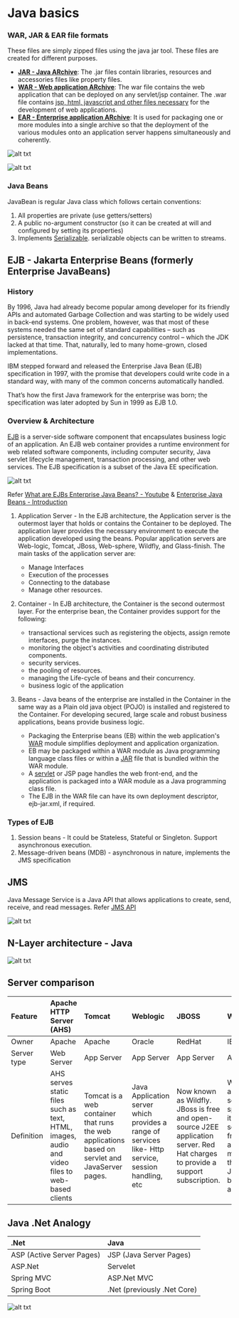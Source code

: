 # Java basics
### WAR, JAR & EAR file formats
These files are simply zipped files using the java jar tool. These files are created for different purposes.
* **<ins>JAR - Java ARchive</ins>**: The .jar files contain libraries, resources and accessories files like property files.
* **<ins>WAR - Web application ARchive**</ins>: The war file contains the web application that can be deployed on any servlet/jsp container. The .war file contains <ins>jsp, html, javascript and other files necessary</ins> for the development of web applications.
* **<ins>EAR - Enterprise application ARchive**</ins>: It is used for packaging one or more modules into a single archive so that the deployment of the various modules onto an application server happens simultaneously and coherently.

![alt txt](/images/ear-war-jar-consolidated.jpg)

![alt txt](/images/Difference-Between-JAR-WAR-and-EAR-Comparison-Summary.jpg)

### Java Beans
JavaBean is regular Java class which follows certain conventions:
1. All properties are private (use getters/setters)
2. A public no-argument constructor  (so it can be created at will and configured by setting its properties)
3. Implements [Serializable](https://docs.oracle.com/javase/8/docs/api/java/io/Serializable.html). serializable objects can be written to streams.

## EJB - Jakarta Enterprise Beans (formerly Enterprise JavaBeans)
### History
By 1996, Java had already become popular among developer for its friendly APIs and automated Garbage Collection and was starting to be widely used in back-end systems. One problem, however, was that most of these systems needed the same set of standard capabilities – such as persistence, transaction integrity, and concurrency control – which the JDK lacked at that time. That, naturally, led to many home-grown, closed implementations.

IBM stepped forward and released the Enterprise Java Bean (EJB) specification in 1997, with the promise that developers could write code in a standard way, with many of the common concerns automatically handled.

That’s how the first Java framework for the enterprise was born; the specification was later adopted by Sun in 1999 as EJB 1.0.

### Overview & Architecture
[EJB](https://en.wikipedia.org/wiki/Jakarta_Enterprise_Beans) is a server-side software component that encapsulates business logic of an application. An EJB web container provides a runtime environment for web related software components, including computer security, Java servlet lifecycle management, transaction processing, and other web services. The EJB specification is a subset of the Java EE specification.

![alt txt](/images/JavaEE-serverAndContainers.gif)

Refer [What are EJBs Enterprise Java Beans? - Youtube](https://www.youtube.com/watch?v=utANrHfAh28) & [Enterprise Java Beans - Introduction](https://www.youtube.com/watch?v=3YwSY8joz20)

1. Application Server - In the EJB architecture, the Application server is the outermost layer that holds or contains the Container to be deployed. The application layer provides the necessary environment to execute the application developed using the beans. Popular application servers are Web-logic, Tomcat, JBoss, Web-sphere, Wildfly, and Glass-finish. The main tasks of the application server are:
    * Manage Interfaces
    * Execution of the processes
    * Connecting to the database
    * Manage other resources.

2. Container - In EJB architecture, the Container is the second outermost layer. For the enterprise bean, the Container provides support for the following:
    * transactional services such as registering the objects, assign remote interfaces, purge the instances.
    * monitoring the object's activities and coordinating distributed components.
    * security services.
    * the pooling of resources.
    * managing the Life-cycle of beans and their concurrency.
    * business logic of the application

3. Beans - Java beans of the enterprise are installed in the Container in the same way as a Plain old java object (POJO) is installed and registered to the Container. For developing secured, large scale and robust business applications, beans provide business logic.
    * Packaging the Enterprise beans (EB) within the web application's [WAR](https://en.wikipedia.org/wiki/WAR_(file_format)) module simplifies deployment and application organization. 
    * EB may be packaged within a WAR module as Java programming language class files or within a [JAR](https://en.wikipedia.org/wiki/JAR_(file_format)) file that is bundled within the WAR module. 
    * A [servlet](https://en.wikipedia.org/wiki/Jakarta_Servlet) or JSP page handles the web front-end, and the application is packaged into a WAR module as a Java programming class file.
    * The EJB in the WAR file can have its own deployment descriptor, ejb-jar.xml, if required.

### Types of EJB
1. Session beans - It could be Stateless, Stateful or Singleton. Support asynchronous execution.
2. Message-driven beans (MDB) - asynchronous in nature, implements the JMS specification

## JMS 
Java Message Service is a Java API that allows applications to create, send, receive, and read messages. Refer [JMS API](https://docs.oracle.com/javaee/5/tutorial/doc/bncdr.html)

![alt txt](/images/jms-architecture.jpg)

## N-Layer architecture - Java

![alt txt](/images/java-n-layer-architecture.jpg)

## Server comparison

| Feature | Apache HTTP Server (AHS) | Tomcat | Weblogic | JBOSS | Websphere | IIS |
| :- | :- | :- | :- | :- | :- | :- |
| Owner | Apache | Apache | Oracle | RedHat | IBM | Microsoft |
| Server type | Web Server | App Server | App Server | App Server | App Server | App Server |
| Definition | AHS serves static files such as text, HTML, images, audio and video files to web-based clients| Tomcat is a web container that runs the web applications based on servlet and JavaServer pages.| Java Application server which provides a range of services like- Http service, session handling, etc |Now known as Wildfly. JBoss is free and open-source J2EE application server. Red Hat charges to provide a support subscription. | Web application server, specifically, it is a software framework and middleware that hosts Java-based web applications | IIS is used to host ASP.NET web applications and static websites on Windows. It can also be used as an FTP server |

## Java .Net Analogy

| .Net | Java |
| :- | :- |
| ASP (Active Server Pages) | JSP (Java Server Pages) |
| ASP.Net | Servelet |
| Spring MVC | ASP.Net MVC |
| Spring Boot | .Net (previously .Net Core) |


![alt txt](/images/java-.net-analogy.jpg)